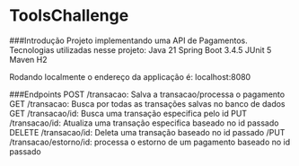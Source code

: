 # ToolsChallenge

###Introdução
Projeto implementando uma API de Pagamentos.
Tecnologias utilizadas nesse projeto:
Java 21
Spring Boot 3.4.5
JUnit 5
Maven
H2

Rodando localmente o endereço da applicação é: localhost:8080

###Endpoints
POST /transacao: Salva a transacao/processa o pagamento
GET /transacao: Busca por todas as transações salvas no banco de dados
GET /transacao/id: Busca uma transação especifica pelo id
PUT /transacao/id: Atualiza uma transação especifica baseado no id passado
DELETE /transacao/id: Deleta uma transação baseado no id passado
/PUT /transacao/estorno/id: processa o estorno de um pagamento baseado no id passado
